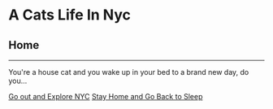 # A Cats Life In Nyc
## Home
---
You're a house cat and you wake up in your bed to a brand new day, do you...

[Go out and Explore NYC](a-cats-life-in-nyc/Explore-NYC.md)
[Stay Home and Go Back to Sleep](a-cats-life-in-nyc/home.md)
##
